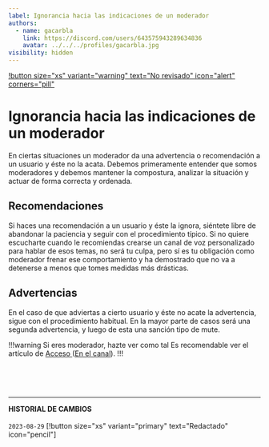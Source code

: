 ```yaml
---
label: Ignorancia hacia las indicaciones de un moderador
authors:
  - name: gacarbla
    link: https://discord.com/users/643575943289634836
    avatar: ../../../profiles/gacarbla.jpg
visibility: hidden
---
```

[!button size="xs" variant="warning" text="No revisado" icon="alert" corners="pill"](../../../info/contenido_sin_revisar/contenido_sin_revisar.md)

# Ignorancia hacia las indicaciones de un moderador
En ciertas situaciones un moderador da una advertencia o recomendación a un usuario y éste no la acata. Debemos primeramente entender que somos moderadores y debemos mantener la compostura, analizar la situación y actuar de forma correcta y ordenada.

## Recomendaciones
Si haces una recomendación a un usuario y éste la ignora, siéntete libre de abandonar la paciencia y seguir con el procedimiento típico. Si no quiere escucharte cuando le recomiendas crearse un canal de voz personalizado para hablar de esos temas, no será tu culpa, pero sí es tu obligación como moderador frenar ese comportamiento y ha demostrado que no va a detenerse a menos que tomes medidas más drásticas.

## Advertencias
En el caso de que adviertas a cierto usuario y éste no acate la advertencia, sigue con el procedimiento habitual. En la mayor parte de casos será una segunda advertencia, y luego de esta una sanción tipo de mute.

!!!warning Si eres moderador, hazte ver como tal
Es recomendable ver el artículo de [Acceso ](../../../procedimiento/acceso/acceso.md)([En el canal](../../../procedimiento/acceso/acceso.md#en-el-canal)).
!!!

<br><br><br>
** **
**HISTORIAL DE CAMBIOS**<br><br> 
`2023-08-29` [!button size="xs" variant="primary" text="Redactado" icon="pencil"]